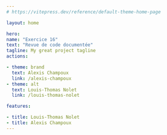 ```yaml
---
# https://vitepress.dev/reference/default-theme-home-page

layout: home

hero:
name: "Exercice 16"
text: "Revue de code documentée"
tagline: My great project tagline
actions:

- theme: brand
  text: Alexis Champoux
  link: /alexis-champoux
- theme: alt
  text: Louis-Thomas Nolet
  link: /louis-thomas-nolet

features:

- title: Louis-Thomas Nolet
- title: Alexis Champoux
---
```

